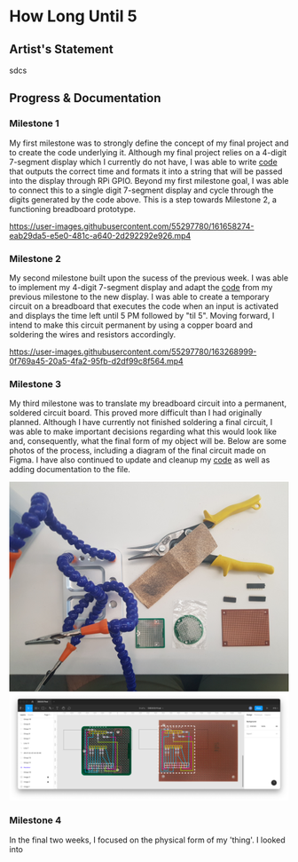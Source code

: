 # How Long Until 5

## Artist's Statement

sdcs

## Progress & Documentation

### Milestone 1

My first milestone was to strongly define the concept of my final project and to create the code underlying it. Although my final project relies on a 4-digit 7-segment display which I currently do not have, I was able to write [code](code/milestone-1.py) that outputs the correct time and formats it into a string that will be passed into the display through RPi GPIO. Beyond my first milestone goal, I was able to connect this to a single digit 7-segment display and cycle through the digits generated by the code above. This is a step towards Milestone 2, a functioning breadboard prototype.

https://user-images.githubusercontent.com/55297780/161658274-eab29da5-e5e0-481c-a640-2d292292e926.mp4

### Milestone 2

My second milestone built upon the sucess of the previous week. I was able to implement my 4-digit 7-segment display and adapt the [code](code/milestone-2.py) from my previous milestone to the new display. I was able to create a temporary circuit on a breadboard that executes the code when an input is activated and displays the time left until 5 PM followed by "til 5". Moving forward, I intend to make this circuit permanent by using a copper board and soldering the wires and resistors accordingly.

https://user-images.githubusercontent.com/55297780/163268999-0f769a45-20a5-4fa2-95fb-d2df99c8f564.mp4

### Milestone 3

My third milestone was to translate my breadboard circuit into a permanent, soldered circuit board. This proved more difficult than I had originally planned. Although I have currently not finished soldering a final circuit, I was able to make important decisions regarding what this would look like and, consequently, what the final form of my object will be. Below are some photos of the process, including a diagram of the final circuit made on Figma. I have also continued to update and cleanup my [code](code/milestone-3.py) as well as adding documentation to the file.


![Circuit Tools](img/circuit-tools.jpg)
![Circuit Diagram](img/circuit-diagram.png)

### Milestone 4

In the final two weeks, I focused on the physical form of my 'thing'. I looked into 
